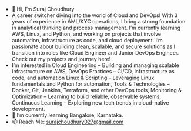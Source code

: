 - 👋 Hi, I’m Suraj Choudhury
- A career switcher diving into the world of Cloud and DevOps! With 3 years of experience in AML/KYC operations, I bring a strong foundation in analytical thinking and process management. I’m currently learning AWS, Linux, and Python, and working on projects that involve automation, infrastructure as code, and cloud deployment. I’m passionate about building clean, scalable, and secure solutions as I transition into roles like Cloud Engineer and Junior DevOps Engineer. Check out my projects and journey here!
- I’m interested in Cloud Engineering – Building and managing scalable infrastructure on AWS, DevOps Practices – CI/CD, infrastructure as code, and automation Linux & Scripting – Leveraging Linux fundamentals and Python for automation, Tools & Technologies – Docker, Git, Jenkins, Terraform, and other DevOps tools, Monitoring & Optimization – Learning to build reliable, observable systems, Continuous Learning – Exploring new tech trends in cloud-native development.
- 🌱 I’m currently learning Bangalore, Karnataka.
- 📫 Reach Me: surajchoudhury027@gmail.com
